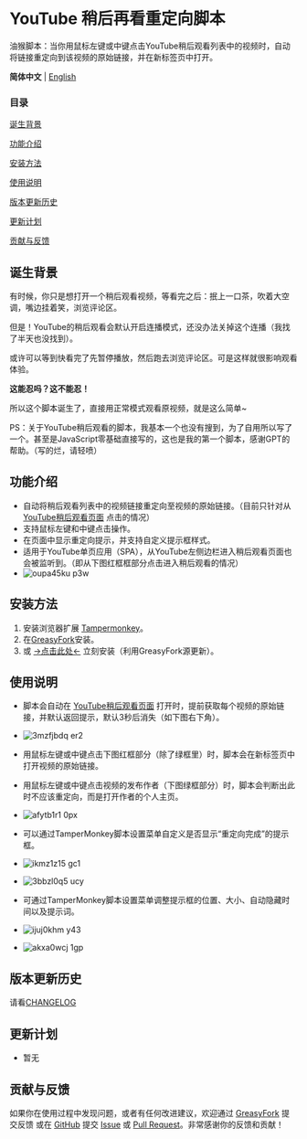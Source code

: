 # YouTube 稍后再看重定向脚本
油猴脚本：当你用鼠标左键或中键点击YouTube稍后观看列表中的视频时，自动将链接重定向到该视频的原始链接，并在新标签页中打开。

**简体中文** | [English](https://github.com/JerryYang-30/YouTube-Watch-Later-Redirect/blob/main/README_en.md)

### 目录

[诞生背景](#诞生背景)

[功能介绍](#功能介绍)

[安装方法](#安装方法)

[使用说明](#使用说明)

[版本更新历史](#版本更新历史)

[更新计划](#更新计划)

[贡献与反馈](#贡献与反馈)

## 诞生背景
有时候，你只是想打开一个稍后观看视频，等看完之后：抿上一口茶，吹着大空调，嘴边挂着笑，浏览评论区。

但是！YouTube的稍后观看会默认开启连播模式，还没办法关掉这个连播（我找了半天也没找到）。

或许可以等到快看完了先暂停播放，然后跑去浏览评论区。可是这样就很影响观看体验。

**这能忍吗？这不能忍！**

所以这个脚本诞生了，直接用正常模式观看原视频，就是这么简单~

PS：关于YouTube稍后观看的脚本，我基本一个也没有搜到，为了自用所以写了一个。甚至是JavaScript零基础直接写的，这也是我的第一个脚本，感谢GPT的帮助。（写的烂，请轻喷）

## 功能介绍

- 自动将稍后观看列表中的视频链接重定向至视频的原始链接。（目前只针对从[YouTube稍后观看页面](https://www.youtube.com/playlist?list=WL) 点击的情况）
- 支持鼠标左键和中键点击操作。
- 在页面中显示重定向提示，并支持自定义提示框样式。
- 适用于YouTube单页应用（SPA），从YouTube左侧边栏进入稍后观看页面也会被监听到。（即从下图红框框部分点击进入稍后观看的情况）
- ![oupa45ku p3w](https://github.com/user-attachments/assets/08513620-ec39-4ccb-9f12-e4ce71c7de8b)


## 安装方法

1. 安装浏览器扩展 [Tampermonkey](https://www.tampermonkey.net/)。
2. 在[GreasyFork](https://greasyfork.org/zh-CN/scripts/507417-youtube-%E7%A8%8D%E5%90%8E%E5%86%8D%E7%9C%8B%E9%87%8D%E5%AE%9A%E5%90%91)安装。
3. 或 [→点击此处←](https://github.com/JerryYang-30/YouTube-Watch-Later-Redirect/raw/main/YouTube-Watch-Later-Redirect.user.js) 立刻安装（利用GreasyFork源更新）。
   

## 使用说明

- 脚本会自动在 [YouTube稍后观看页面](https://www.youtube.com/playlist?list=WL) 打开时，提前获取每个视频的原始链接，并默认返回提示，默认3秒后消失（如下图右下角）。
- ![3mzfjbdq er2](https://github.com/user-attachments/assets/3b8d8787-d24b-4d1a-8236-a2f655672a78)

- 用鼠标左键或中键点击下图红框部分（除了绿框里）时，脚本会在新标签页中打开视频的原始链接。
- 用鼠标左键或中键点击视频的发布作者（下图绿框部分）时，脚本会判断出此时不应该重定向，而是打开作者的个人主页。
- ![afytb1r1 0px](https://github.com/user-attachments/assets/b73b4982-e866-4833-aafd-8f617795fe91)

- 可以通过TamperMonkey脚本设置菜单自定义是否显示“重定向完成”的提示框。
- ![ikmz1z15 gc1](https://github.com/user-attachments/assets/1a825c8c-2b2f-403f-8730-79b26c0a21ac)
- ![3bbzl0q5 ucy](https://github.com/user-attachments/assets/f9ada660-bf7d-4b0a-bb4d-4505bda38cd1)


- 可通过TamperMonkey脚本设置菜单调整提示框的位置、大小、自动隐藏时间以及提示词。
- ![ijuj0khm y43](https://github.com/user-attachments/assets/fece4bda-4589-40c8-aa7a-5c4fb8d440d6)
- ![akxa0wcj 1gp](https://github.com/user-attachments/assets/b9a88306-3673-4d48-b232-7c951bc5b0c3)


## 版本更新历史

请看[CHANGELOG](https://github.com/JerryYang-30/YouTube-Watch-Later-Redirect/blob/main/CHANGELOG.md)

## 更新计划

- 暂无

## 贡献与反馈

如果你在使用过程中发现问题，或者有任何改进建议，欢迎通过 [GreasyFork](https://greasyfork.org/zh-CN/scripts/507417-youtube-%E7%A8%8D%E5%90%8E%E5%86%8D%E7%9C%8B%E9%87%8D%E5%AE%9A%E5%90%91/feedback) 提交反馈 或在 [GitHub](https://github.com/JerryYang-30/YouTube-Watch-Later-Redirect) 提交 [Issue](https://github.com/JerryYang-30/YouTube-Watch-Later-Redirect/issues) 或 [Pull Request](https://github.com/JerryYang-30/YouTube-Watch-Later-Redirect/pulls)。非常感谢你的反馈和贡献！
